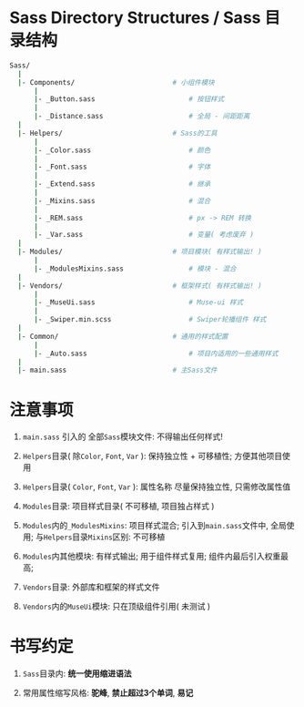 # Sass Directory Structures / Sass 目录结构

```bash
Sass/
  |
  |- Components/                        # 小组件模块
      |
      |- _Button.sass                       # 按钮样式
      |
      |- _Distance.sass                     # 全局 - 间距距离
  |
  |- Helpers/                           # Sass的工具
      |
      |- _Color.sass                        # 颜色
      |
      |- _Font.sass                         # 字体
      |
      |- _Extend.sass                       # 继承
      |
      |- _Mixins.sass                       # 混合
      |
      |- _REM.sass                          # px -> REM 转换
      |
      |- _Var.sass                          # 变量( 考虑废弃 )
  |
  |- Modules/                           # 项目模块( 有样式输出! )
      |
      |- _ModulesMixins.sass                # 模块 - 混合
  |
  |- Vendors/                           # 框架样式( 有样式输出! )
      |
      |- _MuseUi.sass                       # Muse-ui 样式
      |
      |- _Swiper.min.scss                   # Swiper轮播组件 样式
  |
  |- Common/                            # 通用的样式配置
      |
      |- _Auto.sass                         # 项目内适用的一些通用样式
  |
  |- main.sass                          # 主Sass文件
```


# 注意事项

1. `main.sass` 引入的 全部`Sass`模块文件: 不得输出任何样式!

2. `Helpers`目录( 除`Color`, `Font`, `Var` ): 保持独立性 + 可移植性; 方便其他项目使用

3. `Helpers`目录( `Color`, `Font`, `Var` ): 属性名称 尽量保持独立性, 只需修改属性值

4. `Modules`目录: 项目样式目录( 不可移植, 项目独占样式 )

5. `Modules`内的`_ModulesMixins`: 项目样式混合; 引入到`main.sass`文件中, 全局使用; 与`Helpers`目录`Mixins`区别: 不可移植

6. `Modules`内其他模块: 有样式输出; 用于组件样式复用; 组件内最后引入权重最高;

7. `Vendors`目录: 外部库和框架的样式文件

8. `Vendors`内的`MuseUi`模块: 只在顶级组件引用( 未测试 )

# 书写约定

1. `Sass`目录内: **统一使用缩进语法**

2. 常用属性缩写风格: **驼峰**, **禁止超过3个单词**, **易记**
